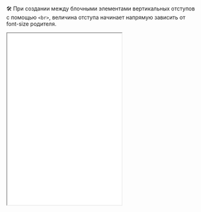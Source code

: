 
🛠 При создании между блочными элементами вертикальных отступов с помощью `<br>`, величина отступа начинает напрямую зависить от font-size родителя.

<iframe title="Как разбивать яйца" src="demos/dependence-of-size/" height="450"></iframe>
